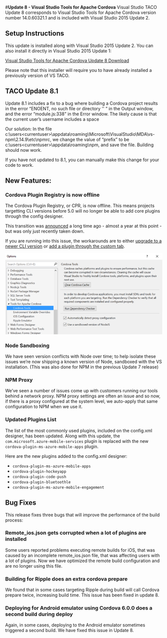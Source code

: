 <properties pageTitle="Release Notes for Update 8"
  description="Release notes for Update 8 of Visual Studio 2015 Tools for Apache Cordova"
  services=""
  documentationCenter=""
  authors="rido-min" />
  <tags ms.technology="cordova" s.product="Visual Studio 2015"
     ms.service="na"
     ms.devlang="javascript"
     ms.topic="article"
     ms.tgt_pltfrm="mobile-multiple"
     ms.workload="na"
     ms.date="03/08/2016"
     ms.author="rmpablos"/>

#**Update 8 - Visual Studio Tools for Apache Cordova**
Visual Studio TACO Update 8 corresponds to Visual Studio Tools for Apache Cordova version number 14.0.60321.1 and is included with Visual Studio 2015 Update 2.

## Setup Instructions
This update is installed along with Visual Studio 2015 Update 2. You can also install it directly in Visual Studio 2015 Update 1:

[Visual Studio Tools for Apache Cordova Update 8 Download](http://go.microsoft.com/fwlink/?LinkId=761465)

Please note that this installer will require you to have already installed a previously version of VS TACO.

## TACO Update 8.1

Update 8.1 includes a fix to a bug where building a Cordova project results in the error “ENOENT, no such file or directory '' ” in the Output window, and the error “module.js:338” in the Error window. The likely cause is that the current user’s username includes a space

Our solution: In the file c:\users\<currentuser>\appdata\roaming\Microsoft\VisualStudio\MDA\vs-npm\2.14.9\etc\npmrc, we change the value of “prefix” to be c:\users\<currentuser>\appdata\roaming\npm, and save the file. Building should now work.

If you have not updated to 8.1, you can manually make this change for your code to work. 

## New Features:

### Cordova Plugin Registry is now offline

The Cordova Plugin Registry, or CPR, is now offline. This means projects targetting CLI versions before 5.0 will no longer be able to add core plugins through the config designer.

This transition was [announced](http://cordova.apache.org/announcements/2015/04/21/plugins-release-and-move-to-npm.html) a long time ago - almost a year at this point - but was only just recently taken down.

If you are running into this issue, the workarounds are to either [upgrade to a newer CLI version](http://taco.visualstudio.com/en-us/docs/change-cli-version/) or [add a plugin through the custom tab](http://taco.visualstudio.com/en-us/docs/manage-plugins/#Custom).

![TACO Options Updated](media/release-update-8/npm-sandboxing-options.png)

### Node Sandboxing
We have seen version conflicts with Node over time; to help isolate these issues we’re now shipping a known version of Node, sandboxed with the VS installation. (This was also done for NPM in the previous Update 7 release)

### NPM Proxy
We’ve seen a number of issues come up with customers running our tools behind a network proxy. NPM proxy settings are often an issue and so now, if there is a proxy configured at the system level, we auto-apply that same configuration to NPM when we use it.

### Updated Plugins List
The list of the most commonly used plugins, included on the config.xml designer, has been updated. Along with this update, the `com.microsoft.azure-mobile-services` plugin is replaced with the new `cordova-plugin-ms-azure-mobile-apps` plugin.

Here are the new plugins added to the config.xml designer:

- `cordova-plugin-ms-azure-mobile-apps`
- `cordova-plugin-hockeyapp`
- `cordova-plugin-code-push`
- `cordova-plugin-bluetoothle`
- `cordova-plugin-ms-azure-mobile-engagement`

## Bug Fixes
This release fixes three bugs that will improve the performance of the build process:

### Remote_ios.json gets corrupted when a lot of plugins are installed
Some users reported problems executing remote builds for iOS, that was caused by an incomplete remote_ios.json file, that was affecting users with a lot of plugins. Now we have optimized the remote build configuration and  are no longer using this file.

### Building for Ripple does an extra cordova prepare
We found that in some cases targeting Ripple during build will call Cordova prepare twice, increasing build time. This issue has been fixed in update 8.

###  Deploying for Android emulator using Cordova 6.0.0 does a second build during deploy
Again, in some cases, deploying to the Android emulator sometimes triggered a second build. We have fixed this issue in Update 8.
